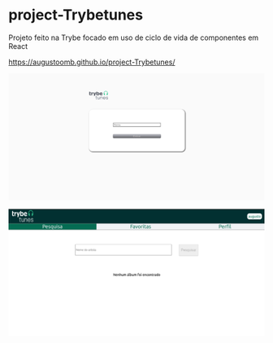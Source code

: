 # project-Trybetunes
Projeto feito na Trybe focado em uso de ciclo de vida de componentes em React

https://augustoomb.github.io/project-Trybetunes/

![alt text](https://github.com/augustoomb/project-Trybetunes/blob/main/tunes1.png)

![alt text](https://github.com/augustoomb/project-Trybetunes/blob/main/tunes2.png)
